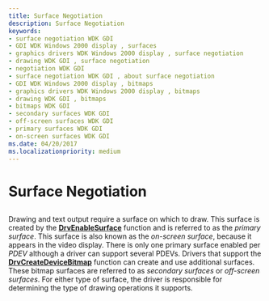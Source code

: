 ```yaml
---
title: Surface Negotiation
description: Surface Negotiation
keywords:
- surface negotiation WDK GDI
- GDI WDK Windows 2000 display , surfaces
- graphics drivers WDK Windows 2000 display , surface negotiation
- drawing WDK GDI , surface negotiation
- negotiation WDK GDI
- surface negotiation WDK GDI , about surface negotiation
- GDI WDK Windows 2000 display , bitmaps
- graphics drivers WDK Windows 2000 display , bitmaps
- drawing WDK GDI , bitmaps
- bitmaps WDK GDI
- secondary surfaces WDK GDI
- off-screen surfaces WDK GDI
- primary surfaces WDK GDI
- on-screen surfaces WDK GDI
ms.date: 04/20/2017
ms.localizationpriority: medium
---
```


# Surface Negotiation


## <span id="ddk_surface_negotiation_gg"></span><span id="DDK_SURFACE_NEGOTIATION_GG"></span>


Drawing and text output require a surface on which to draw. This surface is created by the [**DrvEnableSurface**](/windows/win32/api/winddi/nf-winddi-drvenablesurface) function and is referred to as the *primary surface*. This surface is also known as the *on-screen surface*, because it appears in the video display. There is only one primary surface enabled per *PDEV* although a driver can support several PDEVs. Drivers that support the [**DrvCreateDeviceBitmap**](/windows/win32/api/winddi/nf-winddi-drvcreatedevicebitmap) function can create and use additional surfaces. These bitmap surfaces are referred to as *secondary surfaces* or *off-screen surfaces*. For either type of surface, the driver is responsible for determining the type of drawing operations it supports.

